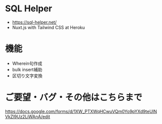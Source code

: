 # SQL Helper
* https://sql-helper.net/
* Nuxt.js with Tailwind CSS at Heroku

# 機能
* Wherein句作成
* bulk insert補助
* 区切り文字変換

# ご要望・バグ・その他はこちらまで
https://docs.google.com/forms/d/1XW_PTXWqHCwuVQm0Yo9pYXd9teUlNVkZl9Uz2LiWAnA/edit

